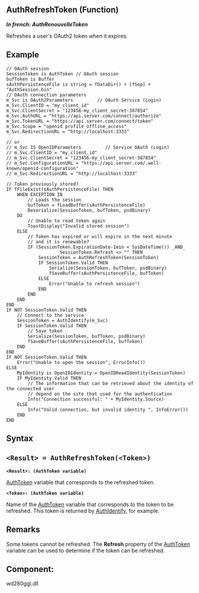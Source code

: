 


## AuthRefreshToken (Function)

***In french: AuthRenouvelleToken***



<a name="XUse"></a>
<a name="Use"></a>
<a name="description"></a>
Refreshes a user's OAuth2 token when it expires.
<a name="Example1"></a>
<a name="sample_code"></a>

## Example


```wl
// OAuth session
SessionToken is AuthToken // OAuth session
bufToken is Buffer
sAuthPersistenceFile is string = fDataDir() + [fSep] + "AuthSession.bin"
// OAuth connection parameters
m_Svc is OAuth2Parameters         // OAuth Service (Login)
m_Svc.ClientID = "my_client_id"
m_Svc.ClientSecret = "123456-my_client_secret-387854"
m_Svc.AuthURL = "https://api.server.com/connect/authorize"
m_Svc.TokenURL = "https://api.server.com/connect/token"
m_Svc.Scope = "openid profile offline_access"
m_Svc.RedirectionURL = "http://localhost:3333"

// or
// m_Svc IS OpenIDParameters         // Service OAuth (Login)
// m_Svc.ClientID = "my_client_id"
// m_Svc.ClientSecret = "123456-my_client_secret-387854"
// m_Svc.ConfigurationURL = "https://api.server.com/.well-known/openid-configuration"
// m_Svc.RedirectionURL = "http://localhost:3333"

// Token previously stored?
IF fFileExist(sAuthPersistenceFile) THEN
	WHEN EXCEPTION IN
		// Loads the session
		bufToken = fLoadBuffer(sAuthPersistenceFile)
		Deserialize(SessionToken, bufToken, psdBinary)             
	DO
		// Unable to read token again
		ToastDisplay("Invalid stored session")
	ELSE
		// Token has expired or will expire in the next minute
		// and it is renewable?  
		IF (SessionToken.ExpirationDate-1min < SysDateTime()) _AND_ 
					SessionToken.Refresh <> "" THEN
			SessionToken = AuthRefreshToken(SessionToken)
			IF SessionToken.Valid THEN
				Serialize(SessionToken, bufToken, psdBinary)
				fSaveBuffer(sAuthPersistenceFile, bufToken) 
			ELSE
				Error("Unable to refresh session")
			END
		END 
	END
END
IF NOT SessionToken.Valid THEN
	// Connect to the service
	SessionToken = AuthIdentify(m_Svc)    
	IF SessionToken.Valid THEN
		// Save token
		Serialize(SessionToken, bufToken, psdBinary)
		fSaveBuffer(sAuthPersistenceFile, bufToken)
	END
END
IF NOT SessionToken.Valid THEN
	Error("Unable to open the session", ErrorInfo())
ELSE
	MyIdentity is OpenIDIdentity = OpenIDReadIdentity(SessionToken)
	IF MyIdentity.Valid THEN
		// The information that can be retrieved about the identity of the connected user 
		// depend on the site that used for the authentication
		Info("Connection successful: " + MyIdentity.Source)
	ELSE	
		Info("Valid connection, but invalid identity ", InfoError())
	END
END
```

<a name="XSYNTAX"></a>

## Syntax
<a name="SYNTAX1"></a>

`<Result> = AuthRefreshToken(<Token>)`
---

**`<Result>: (AuthToken variable)`**

[AuthToken](../WDLang3/1000022220.md) variable that corresponds to the refreshed token. 

**`<Token>: (AuthToken variable)`**

Name of the [AuthToken](../WDLang3/1000022220.md) variable that corresponds to the token to be refreshed. This token is returned by [AuthIdentify](../WDLang3/1000022219.md), for example. 



<a name="NOTE0"></a>
<a name="NOTE0_1"></a>

## Remarks
Some tokens cannot be refreshed. The **Refresh** property of the [AuthToken](../WDLang3/1000022220.md) variable can be used to determine if the token can be refreshed. 

<a name="XComponent"></a>

## Component:
wd280ggl.dll
